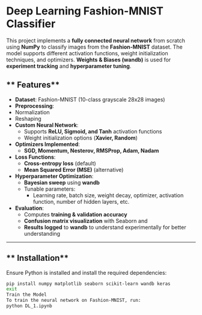 # **Deep Learning Fashion-MNIST Classifier**  

This project implements a **fully connected neural network** from scratch using **NumPy** to classify images from the **Fashion-MNIST** dataset. The model supports different activation functions, weight initialization techniques, and optimizers. **Weights & Biases (wandb)** is used for **experiment tracking** and **hyperparameter tuning**.  

## ** Features**  

- **Dataset**: Fashion-MNIST (10-class grayscale 28x28 images)  
- **Preprocessing**:
- Normalization
- Reshaping  
- **Custom Neural Network**:  
  - Supports **ReLU, Sigmoid, and Tanh** activation functions  
  - Weight initialization options (**Xavier, Random**)  
- **Optimizers Implemented**:
  - **SGD, Momentum, Nesterov, RMSProp, Adam, Nadam**  
- **Loss Functions**:
  - **Cross-entropy loss** (default)  
  - **Mean Squared Error (MSE)** (alternative)  
- **Hyperparameter Optimization**:
  - **Bayesian sweep** using **wandb**  
  - Tunable parameters:  
    - Learning rate, batch size, weight decay, optimizer, activation function, number of hidden layers, etc.  
- **Evaluation**:
  - Computes **training & validation accuracy** 
  - **Confusion matrix visualization** with Seaborn  and 
  - **Results logged** to **wandb** to understand experimentally for better understanding

---

## ** Installation**  

Ensure Python is installed and install the required dependencies:  

```bash
pip install numpy matplotlib seaborn scikit-learn wandb keras
exit
Train the Model
To train the neural network on Fashion-MNIST, run:
python DL_1.ipynb


